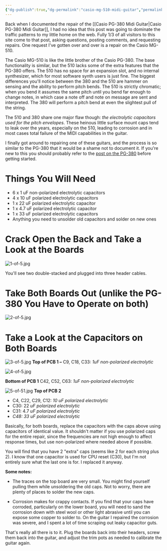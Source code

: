 ```yaml
---
{"dg-publish":true,"dg-permalink":"casio-mg-510-midi-guitar","permalink":"/casio-mg-510-midi-guitar/","title":"Casio MG-510 Midi Guitar","tags":["gear","music"],"created":"2022-09-25T11:18:17.000-04:00","updated":"2024-09-16T14:46:36.898-04:00"}
---
```



Back when I documented the repair of the [[Casio PG-380 Midi Guitar\|Casio PG-380 Midi Guitar]], I had no idea that this post was going to dominate the traffic patterns to my little home on the web. Fully 1/3 of all visitors to this site come to that post, asking questions, posting comments, and requesting repairs. One request I've gotten over and over is a repair on the Casio MG-510.

The Casio MG-510 is like the little brother of the Casio PG-380. The base functionality is similar, but the 510 lacks some of the extra features that the PG-380 offers. The 510 has no space for an expansion slot, and no internal synthesizer, which for most software synth users is just fine. The biggest differences you'll notice between the 380 and the 510 are hammer on sensing and the ability to perform pitch bends. The 510 is strictly chromatic; when you bend it assumes the same pitch until you bend far enough to change notes, in which case a note off and note on message are sent and interpreted. The 380 will perform a pitch bend at even the slightest pull of the string.

The 510 and 380 share one major flaw though: _the electrolytic capacitors used for the pitch envelopes_. These heinous little surface mount caps tend to leak over the years, especially on the 510, leading to corrosion and in most cases total failure of the MIDI capabilities in the guitar.

I finally got around to repairing one of these guitars, and the process is so similar to the PG-380 that it would be a shame not to document it. If you're new to this you should probably refer to the <a href="http://grantmuller.com/casio-pg-380-midi-guitar/" >post on the PG-380</a> before getting started.

# Things You Will Need

  * 6 x 1 uF non-polarized electrolytic capacitors
  * 4 x 10 uF polarized electrolytic capacitors
  * 1 x 22 uF polarized electrolytic capacitor
  * 1 x 4.7 uF polarized electrolytic capacitor
  * 1 x 33 uF polarized electrolytic capacitors
  * Anything you need to unsolder old capacitors and solder on new ones

# Crack Open the Back and Take a Look at the Boards
![1-of-5.jpg](/img/user/assets/1-of-5.jpg)

You'll see two double-stacked and plugged into three header cables.

# Take Both Boards Out (unlike the PG-380 You Have to Operate on both)
![2-of-5.jpg](/img/user/assets/2-of-5.jpg)

# Take a Look at the Capacitors on Both Boards
![3-of-5.jpg](/img/user/assets/3-of-5.jpg)
**Top of PCB 1 &#8211;** C9, C18, C33: _1uF non-polarized electrolytic_


![4-of-5.jpg](/img/user/assets/4-of-5.jpg)

**Bottom of PCB 1** C42, C52, C63: _1uF non-polarized electrolytic_

![5-of-51.jpg](/img/user/assets/5-of-51.jpg)
**Top of PCB 2**

  * C4, C22, C29, C12: _10 uF polarized electrolytic_
  * C30: 22 _uF polarized electrolytic_
  * C31: 4.7 _uF polarized electrolytic_
  * _C48: 33 _uF polarized electrolytic__

Basically, for both boards, replace the capacitors with the caps above using capacitors of identical value. It shouldn't matter if you use polarized caps for the entire repair, since the frequencies are not high enough to affect response times, but use non-polarized where needed above if possible.

You will find that you have 2 "extra" caps (seems like 2 for each string plus 2). I know that one capacitor is used for CPU reset (C30), but I'm not entirely sure what the last one is for. I replaced it anyway.

**Some notes:**

  * The traces on the top board are very small. You might find yourself pulling them while unsoldering the old caps. Not to worry, there are plenty of places to solder the new caps.

  * Corrosion makes for crappy contacts. If you find that your caps have corroded, particularly on the lower board, you will need to sand the corrosion down with steel wool or other light abrasive until you can expose some copper to solder to. On the guitar I repaired the corrosion was severe, and I spent a lot of time scraping out leaky capacitor guts.

That's really all there is to it. Plug the boards back into their headers, screw them back into the guitar, and adjust the trim pots as needed to calibrate the guitar again.